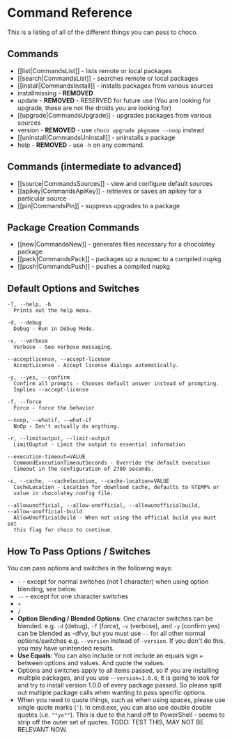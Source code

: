 # Command Reference

This is a listing of all of the different things you can pass to choco.

## Commands

 * [[list|CommandsList]] - lists remote or local packages
 * [[search|CommandsList]] - searches remote or local packages
 * [[install|CommandsInstall]] - installs packages from various sources
 * installmissing - **REMOVED**
 * update - **REMOVED** - RESERVED for future use (You are looking for upgrade, these are not the droids you are looking for)
 * [[upgrade|CommandsUpgrade]] - upgrades packages from various sources
 * version - **REMOVED** - use `choco upgrade pkgname --noop` instead
 * [[uninstall|CommandsUninstall]] - uninstalls a package
 * help - **REMOVED** - use `-h` on any command.

## Commands (intermediate to advanced)
 * [[source|CommandsSources]] - view and configure default sources
 * [[apikey|CommandsApiKey]] - retrieves or saves an apikey for a particular source
 * [[pin|CommandsPin]] - suppress upgrades to a package

## Package Creation Commands
 * [[new|CommandsNew]] - generates files necessary for a chocolatey package
 * [[pack|CommandsPack]] - packages up a nuspec to a compiled nupkg
 * [[push|CommandsPush]] - pushes a compiled nupkg

## Default Options and Switches

```
-?, --help, -h
  Prints out the help menu.

-d, --debug
  Debug - Run in Debug Mode.

-v, --verbose
  Verbose - See verbose messaging.

--acceptlicense, --accept-license
  AcceptLicense - Accept license dialogs automatically.

-y, --yes, --confirm
  Confirm all prompts - Chooses default answer instead of prompting.
  Implies --accept-license

-f, --force
  Force - force the behavior

--noop, --whatif, --what-if
  NoOp - Don't actually do anything.

-r, --limitoutput, --limit-output
  LimitOuptut - Limit the output to essential information

--execution-timeout=VALUE
  CommandExecutionTimeoutSeconds - Override the default execution
  timeout in the configuration of 2700 seconds.

-c, --cache, --cachelocation, --cache-location=VALUE
  CacheLocation - Location for download cache, defaults to %TEMP% or
  value in chocolatey.config file.

--allowunofficial, --allow-unofficial, --allowunofficialbuild,
--allow-unofficial-build
  AllowUnofficialBuild - When not using the official build you must set
  this flag for choco to continue.
```

## How To Pass Options / Switches

You can pass options and switches in the following ways:

 * `-` - except for normal switches (not 1 character) when using option blending, see below.
 * `--` - except for one character switches
 * `+`
 * `/`
 * **Option Blending / Blended Options**: One character switches can be blended. e.g. `-d` (debug), `-f` (force), `-v` (verbose), and `-y` (confirm yes) can be blended as -dfvy, but you must use `--` for all other normal options/switches e.g. `--version` instead of `-version`. If you don't do this, you may have unintended results.
 * **Use Equals**: You can also include or not include an equals sign `=` between options and values. And quote the values.
 * Options and switches apply to all items passed, so if you are installing multiple packages, and you use `--version=1.0.0`, it is going to look for and try to install version 1.0.0 of every package passed. So please split out multiple package calls when wanting to pass specific options.
 * When you need to quote things, such as when using spaces, please use single quote marks (`'`). In cmd.exe, you can also use double double quotes (i.e. `""yo""`). This is due to the hand off to PowerShell - seems to strip off the outer set of quotes. TODO: TEST THIS, MAY NOT BE RELEVANT NOW.


